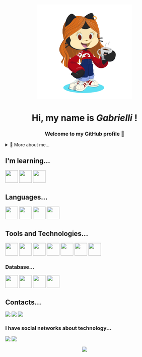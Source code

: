 <div align="center">
   <img width="300px" style="margin-top:10px" src="https://github.com/gabsdnker/gabsdnker/blob/main/octocat-1743597396823.png">
</div>
</p>
<h1 align = "center">Hi, my name is <em>Gabrielli</em> ! </h1>                 
<h3 align = "center">  Welcome to my GitHub profile 👋</h3> 
  
<details>
  <summary>🧑 More about me...</summary>

- 🔭 I’m currently on a journey to build **great** things

- 🌱 I’m currently learning Java.

- 🤝 I’m looking for help with **finding projects to contribute to!**

- 📫 Reach me out at **gabriellidanker9@gmail.com**
  
- 🌐 My portfolio is: **https://gabsdnker.github.io/gabidanker.github.io/**

</details>
  
</p>

## I'm learning...
<p align="left">
<a>
  <img src="https://cdn.jsdelivr.net/gh/devicons/devicon@latest/icons/arduino/arduino-original.svg" width="40" height="40"/>
</a>

   
<a>
  <img src="https://cdn.jsdelivr.net/gh/devicons/devicon@latest/icons/java/java-original.svg" width="40" height="40"/> 
</a>


<a>
  <img src="https://cdn.jsdelivr.net/gh/devicons/devicon@latest/icons/javascript/javascript-original.svg" width="40" height="40"/>
</a>

          
</p>

## Languages...
<p align="left">
<a>
  <img src="https://cdn.jsdelivr.net/gh/devicons/devicon@latest/icons/css3/css3-original.svg" width="40" height="40"/>
</a>

   
<a>
  <img src="https://cdn.jsdelivr.net/gh/devicons/devicon@latest/icons/python/python-original.svg"width="40" height="40"/>
</a>

<a>
  <img src="https://cdn.jsdelivr.net/gh/devicons/devicon@latest/icons/haskell/haskell-original.svg" width="40" height="40"/>
</a>


<a>
  <img src="https://cdn.jsdelivr.net/gh/devicons/devicon@latest/icons/html5/html5-original.svg" width="40" height="40"/>
</a>

</p>

## Tools and Technologies...
<p align="left">
<a>
  <img src="https://cdn.jsdelivr.net/gh/devicons/devicon@latest/icons/firefox/firefox-original.svg" width="40" height="40"/>
</a>

   
<a>
  <img src="https://cdn.jsdelivr.net/gh/devicons/devicon@latest/icons/github/github-original.svg" width="40" height="40"/>
</a>


<a>
  <img src="https://cdn.jsdelivr.net/gh/devicons/devicon@latest/icons/linux/linux-original.svg" width="40" height="40"/>
</a>


<a>
   <img src="https://cdn.jsdelivr.net/gh/devicons/devicon@latest/icons/powershell/powershell-original.svg" width="40" height="40"/>
</a>


<a>
   <img src="https://cdn.jsdelivr.net/gh/devicons/devicon@latest/icons/ubuntu/ubuntu-original-wordmark.svg" width="40" height="40"/> 
</a>


<a>
  <img src="https://cdn.jsdelivr.net/gh/devicons/devicon@latest/icons/eclipse/eclipse-original-wordmark.svg" width="40" height="40"/>
</a>


<a>
  <img src="https://cdn.jsdelivr.net/gh/devicons/devicon@latest/icons/vscode/vscode-original.svg" width="40" height="40"/>
</a>
</p>

### Database...
<p align="left">
<a>
  <img src="https://cdn.jsdelivr.net/gh/devicons/devicon@latest/icons/mysql/mysql-original-wordmark.svg" width="40" height="40"/>
</a>

   
<a>
  <img src="https://cdn.jsdelivr.net/gh/devicons/devicon@latest/icons/oracle/oracle-original.svg" width="40" height="40"/>
</a>


<a>
  <img src="https://cdn.jsdelivr.net/gh/devicons/devicon@latest/icons/postgresql/postgresql-original.svg" width="40" height="40"/>
</a>


<a>
  <img src="https://cdn.jsdelivr.net/gh/devicons/devicon@latest/icons/dbeaver/dbeaver-original.svg" width="40" height="40"/>
</a>

          
</p>

## Contacts...
  
<div>
    <a href="https://instagram.com/gabi_danker" target="_blank"><img loading="lazy" src="https://img.shields.io/badge/-Instagram-%23E4405F?style=for-the-badge&logo=instagram&logoColor=white" target="_blank"></a>
    <a href = "mailto:gabriellidanker9@gmail.com"><img loading="lazy" src="https://img.shields.io/badge/Gmail-D14836?style=for-the-badge&logo=gmail&logoColor=white" target="_blank"></a>
    <a href="https://www.linkedin.com/in/gabrielli-danker-0b6b9991" target="_blank"><img loading="lazy" src="https://img.shields.io/badge/-LinkedIn-%230077B5?style=for-the-badge&logo=linkedin&logoColor=white" target="_blank"></a>   
</div>

### I have social networks about technology...
<div>
    <a href="https://instagram.com/exploracodigo" target="_blank"><img loading="lazy" src="https://img.shields.io/badge/-Instagram-%23E4405F?style=for-the-badge&logo=instagram&logoColor=white" target="_blank"></a>
    <a href = "mailto:exploracodigo@gmail.com"><img loading="lazy" src="https://img.shields.io/badge/Gmail-D14836?style=for-the-badge&logo=gmail&logoColor=white" target="_blank"></a>
</div>

</p>
<div align = "center">
  <a href="https://github.com/gabsdnker">
  <img loading="lazy" height="180em" src="https://github-readme-stats.vercel.app/api/top-langs/?username=gabsdnker&layout=compact&langs_count=7&theme=dracula"/>
</div>

